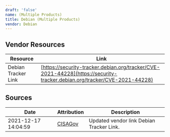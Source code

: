 ```yaml
---
draft: 'false'
name: (Multiple Products)
title: Debian (Multiple Products)
vendor: Debian
---
```


## Vendor Resources
| Resource | Link |
| --- | --- |
| Debian Tracker Link | [https://security-tracker.debian.org/tracker/CVE-2021-44228](https://security-tracker.debian.org/tracker/CVE-2021-44228) |



## Sources
| Date | Attribution | Description |
| --- | --- | --- |
| 2021-12-17 14:04:59 | [CISAGov](https://raw.githubusercontent.com/cisagov/log4j-affected-db/develop/README.md) | Updated vendor link Debian Tracker Link.  |
